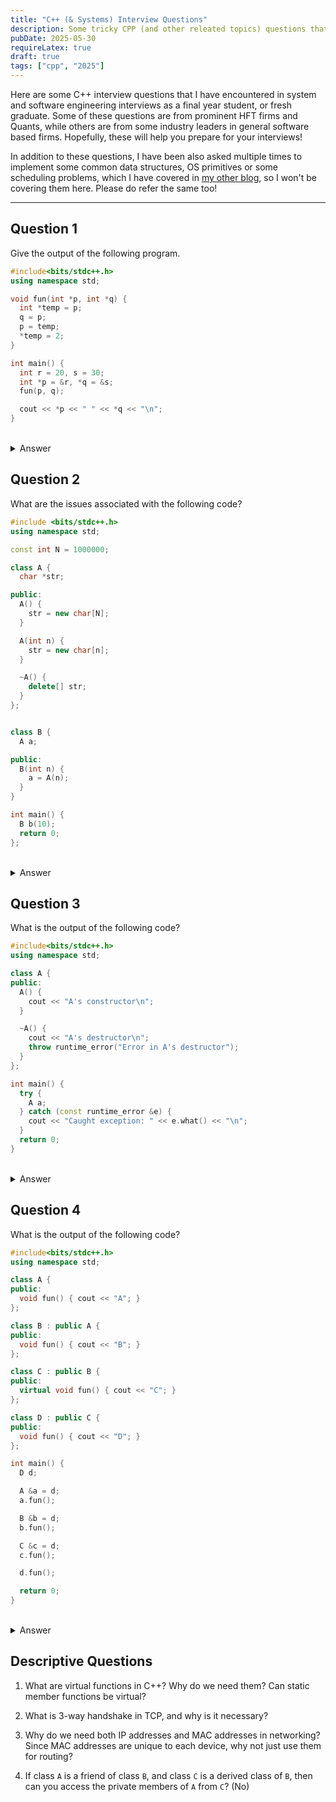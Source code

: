 ```yaml
---
title: "C++ (& Systems) Interview Questions"
description: Some tricky CPP (and other releated topics) questions that I have seen in interviews.
pubDate: 2025-05-30
requireLatex: true
draft: true
tags: ["cpp", "2025"]
---
```


Here are some C++ interview questions that I have encountered in system and software engineering interviews as a final year student, or fresh graduate. Some of these questions are from prominent HFT firms and Quants, while others are from some industry leaders in general software based firms. Hopefully, these will help you prepare for your interviews!

In addition to these questions, I have been also asked multiple times to implement some common data structures, OS primitives or some scheduling problems, which I have covered in [my other blog](./../placements/write_your_own), so I won't be covering them here. Please do refer the same too!

---

## Question 1

Give the output of the following program.

```cpp
#include<bits/stdc++.h>
using namespace std;

void fun(int *p, int *q) {
  int *temp = p;
  q = p;
  p = temp;
  *temp = 2;
}

int main() {
  int r = 20, s = 30;
  int *p = &r, *q = &s;
  fun(p, q);

  cout << *p << " " << *q << "\n";
}
```

<br />

<details>
<summary> Answer </summary>

```
2 30
```

> Assuming memory addresses in the program and dry running the same with the interviewer might be a good idea to clarify any doubts, and to convey your thought process. It is also particularly helpful in debugging such tricky questions.

The key concept to keep in mind is that pointer values are passed by value in C++. Changes to pointer variables inside a function do not affect the original pointers, but changes to what they point to do affect the original data.

In the `fun` function:

1. The code swaps the pointers `p` and `q`, but since they are passed by value, the original pointers in `main` remain unchanged.
2. The line `*temp = 2;` modifies the value pointed to by `temp`, which is the same as `p` in `main`, changing the value of `r` to `2`.

</details>

## Question 2

What are the issues associated with the following code?

```cpp
#include <bits/stdc++.h>
using namespace std;

const int N = 1000000;

class A {
  char *str;

public:
  A() {
    str = new char[N];
  }

  A(int n) {
    str = new char[n];
  }

  ~A() {
    delete[] str;
  }
};


class B {
  A a;

public:
  B(int n) {
    a = A(n);
  }
}

int main() {
  B b(10);
  return 0;
};
```

<br />

<details>
<summary> Answer </summary>

> Bugs due to implicit copy constructors (or default constructors), memory leaks and double-frees are common concepts tested in such questions. If you find nothing "wrong" in the example, it might be worthwhile to explicitly think about these issues.

The above code contains two errors: a double free and a memory leak.

### 1. Double Free

```cpp
class B {
  A a;

public:
  B(int n) {
    a = A(n); // <-- problematic
  }
};
```

Here in the body of the constructor, first the parametrized constructor of `A` is called with `n` (due to the call `A(n)`), and the object is created. Next, when this object is assigned to the memeber `a`, the copy assignment operator (which was implicitly generated) is called. This assignment uses a shallow copy (as default behavior), so both `a` and the temporary `A(n)` now point to the same `str`. When the temporary `A(n)` is destroyed at the end of the expression, it's destructor frees `str`. Then, when `a` is destroyed in `main()`, it again tries to free the same `str`, leading to a double free — leading to undefined behavior.

### 2. Memory Leak

```cpp
class B {
  A a;
};
```

When `B` is constructed, the member `a` is first default-constructed via `A()` — which allocates `str = new char[N]`. Immediately afterward, `a = A(n)` assigns a new allocation to `a.str` without freeing the old one, and thus the original allocation (`new char[N]`) is now orphaned — there is no pointer pointing to it.

</details>

## Question 3

What is the output of the following code?

```cpp
#include<bits/stdc++.h>
using namespace std;

class A {
public:
  A() {
    cout << "A's constructor\n";
  }

  ~A() {
    cout << "A's destructor\n";
    throw runtime_error("Error in A's destructor");
  }
};

int main() {
  try {
    A a;
  } catch (const runtime_error &e) {
    cout << "Caught exception: " << e.what() << "\n";
  }
  return 0;
}
```

<br />

<details>
<summary> Answer </summary>

> Destuctors cannot throw exceptions in C++. Constructors can. If a constructor throws an exception, the destructor will not be called for that object.

```
Runtime error occurs after printing:
A's constructor
A's destructor
```

Destructors in C++ are not allowed to throw exceptions. If an exception is thrown from a destructor during stack unwinding (i.e., when an exception is already being handled), it leads to `std::terminate` being called, which results in program termination with a runtime error that cannot be caught. Destructor's default to `noexcept` behavior.

</details>

## Question 4

What is the output of the following code?

```cpp
#include<bits/stdc++.h>
using namespace std;

class A {
public:
  void fun() { cout << "A"; }
};

class B : public A {
public:
  void fun() { cout << "B"; }
};

class C : public B {
public:
  virtual void fun() { cout << "C"; }
};

class D : public C {
public:
  void fun() { cout << "D"; }
};

int main() {
  D d;

  A &a = d;
  a.fun();

  B &b = d;
  b.fun();

  C &c = d;
  c.fun();

  d.fun();

  return 0;
}
```

<br />
<details>
<summary> Answer </summary>

> Using references to upcast is the same concept as using pointers to upcast, and the whole process of creation of the virtual table and `vptr` is the same as well. The only difference is that references are not null, and they cannot be reassigned.

```
ABDD
```

In this code, we have a class hierarchy with virtual functions. Since A & B are not virtual, they will call the respective functions in their own class. However, since C is virtual, it will call the overridden function in D.

</details>

## Descriptive Questions

1. What are virtual functions in C++? Why do we need them? Can static member functions be virtual?

2. What is 3-way handshake in TCP, and why is it necessary?

3. Why do we need both IP addresses and MAC addresses in networking? Since MAC addresses are unique to each device, why not just use them for routing?

4. If class `A` is a friend of class `B`, and class `C` is a derived class of `B`, then can you access the private members of `A` from `C`? (No)
